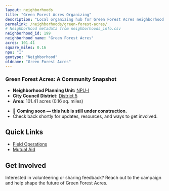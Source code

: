 ```yaml
---
layout: neighborhoods
title: "Green Forest Acres Organizing"
description: "Local organizing hub for Green Forest Acres neighborhood. Connect with field operations, mutual aid, and community organizing efforts."
permalink: /neighborhoods/green-forest-acres/
# Neighborhood metadata from neighborhoods_info.csv
neighborhood_id: 199
neighborhood_name: "Green Forest Acres"
acres: 101.41
square_miles: 0.16
npu: "I"
geotype: "Neighborhood"
oldname: "Green Forest Acres"
---
```


### **Green Forest Acres: A Community Snapshot**

  * **Neighborhood Planning Unit:** [NPU-I](https://www.atlantaga.gov/government/departments/city-planning/neighborhood-planning-units/neighborhood-and-npu-contacts)
  * **City Council District:** [District 5](https://citycouncil.atlantaga.gov/council-members)
  * **Area:** 101.41 acres (0.16 sq. miles)

- 🚧 **Coming soon — this hub is still under construction.**
- Check back shortly for updates, resources, and ways to get involved.

## Quick Links

- [Field Operations](./field-ops/)
- [Mutual Aid](./mutual-aid/)

## Get Involved

Interested in volunteering or sharing feedback? Reach out to the campaign and help shape the future of Green Forest Acres.
